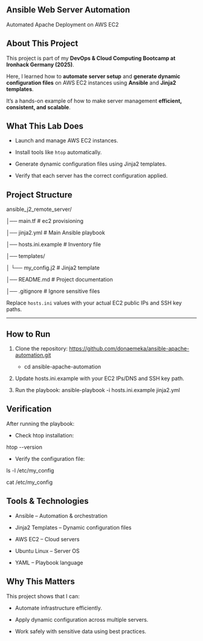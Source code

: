 ## Ansible Web Server Automation

Automated Apache Deployment on AWS EC2

## About This Project

This project is part of my **DevOps & Cloud Computing Bootcamp at Ironhack Germany (2025)**.  

Here, I learned how to **automate server setup** and **generate dynamic configuration files** on AWS EC2 instances using **Ansible** and **Jinja2 templates**.  

It’s a hands-on example of how to make server management **efficient, consistent, and scalable**.


## What This Lab Does

- Launch and manage AWS EC2 instances.  

- Install tools like `htop` automatically. 

- Generate dynamic configuration files using Jinja2 templates.  

- Verify that each server has the correct configuration applied.

## Project Structure

ansible_j2_remote_server/

│── main.tf                # ec2 provisioning 

│── jinja2.yml             # Main Ansible playbook

│── hosts.ini.example             # Inventory file 

│── templates/

│ └── my_config.j2          # Jinja2 template

│── README.md               # Project documentation

│── .gitignore            # Ignore sensitive files


Replace `hosts.ini` values with your actual EC2 public IPs and SSH key paths.

---

## How to Run

1. Clone the repository:  https://github.com/donaemeka/ansible-apache-automation.git

    - cd ansible-apache-automation

2. Update hosts.ini.example with your EC2 IPs/DNS and SSH key path.

3. Run the playbook:  ansible-playbook -i hosts.ini.example jinja2.yml


## Verification

After running the playbook:

- Check htop installation:

 htop --version


- Verify the configuration file:

ls -l /etc/my_config

cat /etc/my_config


## Tools & Technologies

- Ansible – Automation & orchestration

- Jinja2 Templates – Dynamic configuration files

- AWS EC2 – Cloud servers

- Ubuntu Linux – Server OS

- YAML – Playbook language


## Why This Matters

This project shows that I can:

- Automate infrastructure efficiently.

- Apply dynamic configuration across multiple servers.


- Work safely with sensitive data using best practices.
